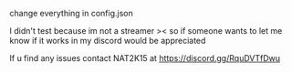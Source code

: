 change everything in config.json

I didn't test because im not a streamer >< so if someone wants to let me know if it works in my discord would be appreciated

If u find any issues contact NAT2K15 at https://discord.gg/RquDVTfDwu
